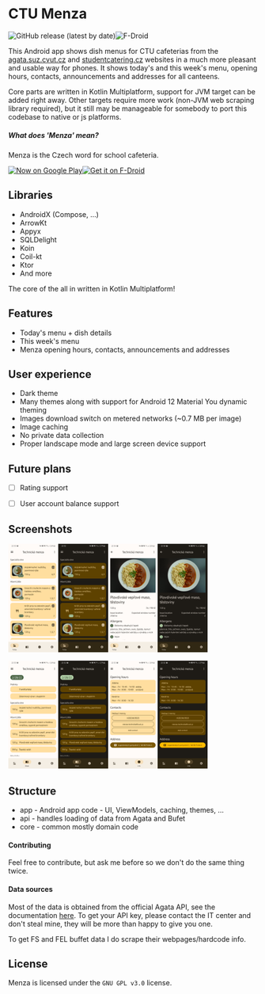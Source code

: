 # CTU Menza

![GitHub release (latest by date)](https://img.shields.io/github/v/release/Lastaapps/menza)![F-Droid](https://img.shields.io/f-droid/v/cz.lastaapps.menza)

This Android app shows dish menus for CTU cafeterias from the [agata.suz.cvut.cz](https://agata.suz.cvut.cz/) 
and [studentcatering.cz](http://studentcatering.cz/jidelni-listek/) websites
in a much more pleasant and usable way for phones.
It shows today's and this week's menu, opening hours, contacts, announcements and addresses for all canteens.

Core parts are written in Kotlin Multiplatform, support for JVM target can be added right away. Other targets require more work (non-JVM web scraping library required), but it still may be manageable for somebody to port this codebase to native or js platforms.

##### What does 'Menza' mean?

Menza is the Czech word for school cafeteria.

[<img alt='Now on Google Play' height="80px" src='https://play.google.com/intl/en_us/badges/static/images/badges/en_badge_web_generic.png'/>](https://play.google.com/store/apps/details?id=cz.lastaapps.menza&utm_source=github)[<img src="https://fdroid.gitlab.io/artwork/badge/get-it-on.png" alt="Get it on F-Droid" height="80">](https://f-droid.org/packages/cz.lastaapps.menza)


## Libraries

- AndroidX (Compose, ...)
- ArrowKt
- Appyx
- SQLDelight
- Koin
- Coil-kt
- Ktor
- And more

The core of the all in written in Kotlin Multiplatform!



## Features

- Today's menu + dish details
- This week's menu
- Menza opening hours, contacts, announcements and addresses

## User experience

- Dark theme
- Many themes along with support for Android 12 Material You dynamic theming
- Images download switch on metered networks (~0.7 MB per image)
- Image caching
- No private data collection
- Proper landscape mode and large screen device support

## Future plans
- [ ] Rating support
- [ ] User account balance support


## Screenshots

<img src="fastlane/metadata/android/en-US/images/phoneScreenshots/1_en-US.png" alt="today dish menu" style="width:20%;"/><img src="fastlane/metadata/android/en-US/images/phoneScreenshots/2_en-US.png" alt="today dish menu dark" style="width:20%;"/><img src="fastlane/metadata/android/en-US/images/phoneScreenshots/3_en-US.png" alt="dish detail" style="width:20%;"/><img src="fastlane/metadata/android/en-US/images/phoneScreenshots/4_en-US.png" alt="dish detail dark" style="width:20%;"/>

<img src="fastlane/metadata/android/en-US/images/phoneScreenshots/5_en-US.png" alt="week dish menu dark" style="width:20%;"/><img src="fastlane/metadata/android/en-US/images/phoneScreenshots/6_en-US.png" alt="week dish menu" style="width:20%;"/><img src="fastlane/metadata/android/en-US/images/phoneScreenshots/7_en-US.png" alt="info page dark" style="width:20%;"/><img src="fastlane/metadata/android/en-US/images/phoneScreenshots/8_en-US.png" alt="info page" style="width:20%;"/>



## Structure

- app - Android app code - UI, ViewModels, caching, themes, ...
- api - handles loading of data from Agata and Bufet
- core - common mostly domain code



#### Contributing

Feel free to contribute, but ask me before so we don't do the same thing twice.

#### Data sources

Most of the data is obtained from the official Agata API, see the documentation [here](https://agata.suz.cvut.cz/jidelnicky/JAPIV2/JAPI-popis.html).
To get your API key, please contact the IT center and don't steal mine, they will be more than happy to give you one.

To get FS and FEL buffet data I do scrape their webpages/hardcode info.

## License

Menza is licensed under the `GNU GPL v3.0` license.
